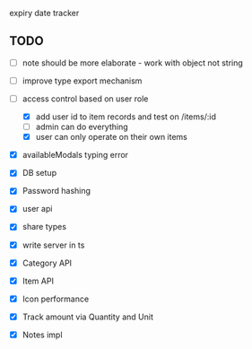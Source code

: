 expiry date tracker

## TODO

- [ ] note should be more elaborate - work with object not string
- [ ] improve type export mechanism
- [ ] access control based on user role

  - [x] add user id to item records and test on /items/:id
  - [ ] admin can do everything
  - [x] user can only operate on their own items

- [x] availableModals typing error
- [x] DB setup
- [x] Password hashing
- [x] user api
- [x] share types
- [x] write server in ts
- [x] Category API
- [x] Item API
- [x] Icon performance
- [x] Track amount via Quantity and Unit
- [x] Notes impl
